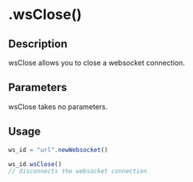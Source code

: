 # .wsClose()

## Description

wsClose allows you to close a websocket connection.

## Parameters

wsClose takes no parameters.

## Usage

```javascript
ws_id = "url".newWebsocket()

ws_id.wsClose()
// disconnects the websocket connection
```
